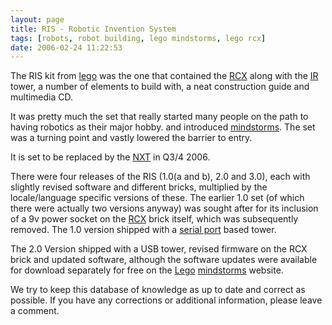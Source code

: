 ```yaml
---
layout: page
title: RIS - Robotic Invention System
tags: [robots, robot building, lego mindstorms, lego rcx]
date: 2006-02-24 11:22:53
---
```

The RIS kit from [lego](/wiki/lego.html "The best known construction toy") was the one that contained the [RCX](/wiki/rcx.html "The Lego Robot Command Explorer") along with the [IR](/wiki/ir.html "Acronym for Infra Red") tower, a number of elements to build with, a neat construction guide and multimedia CD.

It was pretty much the set that really started many people on the path to having robotics as their major hobby. and introduced [mindstorms](/wiki/mindstorms.html "A Robotic construction toy system from Lego"). The set was a turning point and vastly lowered the barrier to entry.

It is set to be replaced by the [NXT](/wiki/nxt.html "Legos NeXT generation robotics kit") in Q3/4 2006.

There were four releases of the RIS (1.0(a and b), 2.0 and 3.0), each with slightly revised software and different bricks, multiplied by the locale/language specific versions of these. The earlier 1.0 set (of which there were actually two versions anyway) was sought after for its inclusion of a 9v power socket on the [RCX](/wiki/rcx.html "The Lego Robot Command Explorer") brick itself, which was subsequently removed. The 1.0 version shipped with a [serial port](/wiki/serial_data_stream.html "Serial Data Stream") based tower.

The 2.0 Version shipped with a USB tower, revised firmware on the RCX brick and updated software, although the software updates were available for download separately for free on the [Lego](/wiki/lego.html "The best known construction toy") [mindstorms](/wiki/mindstorms.html "A Robotic construction toy system from Lego") website.

We try to keep this database of knowledge as up to date and correct as possible. If you have any corrections or additional information, please leave a comment.
